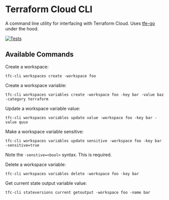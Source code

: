 # Terraform Cloud CLI

A command line utility for interfacing with Terraform Cloud. Uses [tfe-go][] under the hood.

[![Tests](https://github.com/cbsinteractive/tfc-cli/actions/workflows/tests.yml/badge.svg)](https://github.com/cbsinteractive/tfc-cli/actions/workflows/tests.yml)

## Available Commands

Create a workspace:

```shell
tfc-cli workspaces create -workspace foo
```

Create a workspace variable:

```shell
tfc-cli workspaces variables create -workspace foo -key bar -value baz -category terraform
```

Update a workspace variable value:

```shell
tfc-cli workspaces variables update value -workspace foo -key bar -value quux
```

Make a workspace variable sensitive:

```shell
tfc-cli workspaces variables update sensitive -workspace foo -key bar -sensitive=true
```

Note the `-senstive=<bool>` syntax. This is required.

Delete a workspace variable:

```shell
tfc-cli workspaces variables delete -workspace foo -key bar
```

Get current state output variable value:

```shell
tfc-cli stateversions current getoutput -workspace foo -name bar
```

[tfe-go]: https://github.com/hashicorp/go-tfe
